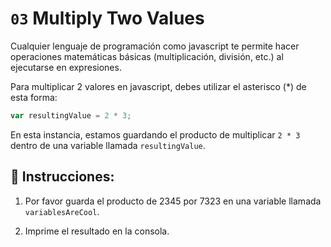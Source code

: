 # `03` Multiply Two Values

Cualquier lenguaje de programación como javascript te permite hacer operaciones matemáticas básicas (multiplicación, división, etc.) al ejecutarse en expresiones.

Para multiplicar 2 valores en javascript, debes utilizar el asterisco (*) de esta forma:

```js
var resultingValue = 2 * 3;
```

En esta instancia, estamos guardando el producto de multiplicar `2 * 3` dentro de una variable llamada `resultingValue`.

## 📝  Instrucciones:

1. Por favor guarda el producto de 2345 por 7323 en una variable llamada `variablesAreCool`.

2. Imprime el resultado en la consola.
